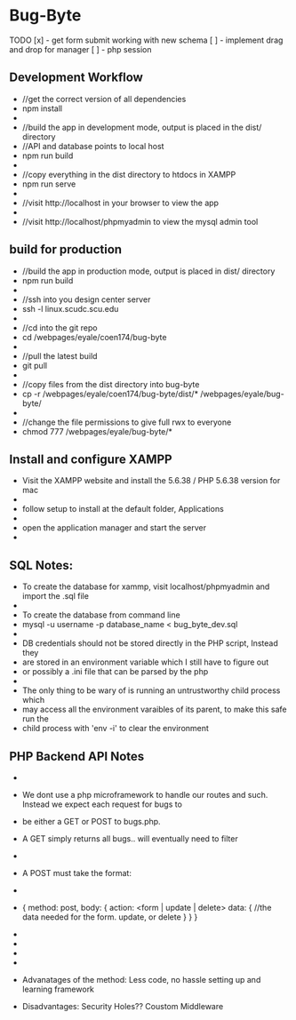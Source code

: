 # Bug-Byte

TODO
[x] - get form submit working with new schema
[ ] - implement drag and drop for manager
[ ] - php session

## Development Workflow

* //get the correct version of all dependencies
* npm install
* 
* //build the app in development mode, output is placed in the dist/ directory
* //API and database points to local host
* npm run build
*
* //copy everything in the dist directory to htdocs in XAMPP
* npm run serve
*
* //visit http://localhost in your browser to view the app
*
* //visit http://localhost/phpmyadmin to view the mysql admin tool

## build for production

* //build the app in production mode, output is placed in dist/ directory
* npm run build
*
* //ssh into you design center server
* ssh -l <username> linux.scudc.scu.edu
*
* //cd into the git repo
* cd /webpages/eyale/coen174/bug-byte
*
* //pull the latest build
* git pull
*
* //copy files from the dist directory into bug-byte
* cp -r /webpages/eyale/coen174/bug-byte/dist/* /webpages/eyale/bug-byte/
*
* //change the file permissions to give full rwx to everyone
* chmod 777 /webpages/eyale/bug-byte/*

## Install and configure XAMPP

* Visit the XAMPP website and install the 5.6.38 / PHP 5.6.38 version for mac
* 
* follow setup to install at the default folder, Applications
* 
* open the application manager and start the server
* 

## SQL Notes:

* To create the database for xammp, visit localhost/phpmyadmin and import the .sql file
*
* To create the database from command line
* mysql -u username -p database_name < bug_byte_dev.sql
*
* DB credentials should not be stored directly in the PHP script, Instead they
* are stored in an environment variable which I still have to figure out
* or possibly a .ini file that can be parsed by the php
*
* The only thing to be wary of is running an untrustworthy child process which
* may access all the environment varaibles of its parent, to make this safe run the
* child process with 'env -i' to clear the environment

## PHP Backend API Notes
*
*  We dont use a php microframework to handle our routes and such. Instead we expect each request for bugs to
*  be either a GET or POST to bugs.php. 

*  A GET simply returns all bugs.. will eventually need to filter
*
*  A POST must take the format:
*
*  {
	method: post,
	body: {
		action: <form | update | delete>
		data: {
			//the data needed for the form. update, or delete
	    }
	}
   }
*
*  
*
*
* Advanatages of the method: Less code, no hassle setting up and learning framework
* Disadvantages: Security Holes?? Coustom Middleware
